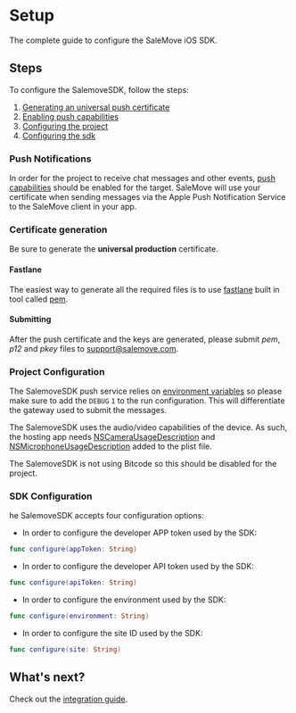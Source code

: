 # Setup

The complete guide to configure the SaleMove iOS SDK.

## Steps

To configure the SalemoveSDK, follow the steps:

1. [Generating an universal push certificate](#certificate-generation)
2. [Enabling push capabilities](#push-notifications)
3. [Configuring the project](#project-configuration)
4. [Configuring the sdk](#sdk-configuration)

### Push Notifications

In order for the project to receive chat messages and other events, [push capabilities][0] should be enabled for the target. SaleMove will use your certificate when sending messages via the Apple Push Notification Service to the SaleMove client in your app.

### Certificate generation

Be sure to generate the **universal production** certificate.

#### Fastlane

The easiest way to generate all the required files is to use [fastlane][1] built in tool called [pem][2].

#### Submitting

After the push certificate and the keys are generated, please submit *pem*, *p12* and *pkey* files to support@salemove.com.

### Project Configuration

The SalemoveSDK push service relies on [environment variables][3] so please make sure to add the `DEBUG` `1` to the run configuration. This will differentiate the gateway used to submit the messages.

The SalemoveSDK uses the audio/video capabilities of the device. As such, the hosting app needs [NSCameraUsageDescription][4] and [NSMicrophoneUsageDescription][5] added to the plist file.

The SalemoveSDK is not using Bitcode so this should be disabled for the project.

### SDK Configuration

he SalemoveSDK accepts four configuration options:

- In order to configure the developer APP token used by the SDK:
```swift
func configure(appToken: String)
```

- In order to configure the developer API token used by the SDK:
```swift
func configure(apiToken: String)
```

- In order to configure the environment used by the SDK:
```swift
func configure(environment: String)
```

- In order to configure the site ID used by the SDK:
```swift
func configure(site: String)
```

## What's next?

Check out the [integration guide][6].

[0]: https://developer.apple.com/library/content/documentation/IDEs/Conceptual/AppDistributionGuide/AddingCapabilities/AddingCapabilities.html 
[1]: https://docs.fastlane.tools
[2]: https://docs.fastlane.tools/actions/pem/
[3]: https://medium.com/@derrickho_28266/xcode-custom-environment-variables-681b5b8674ec
[4]: https://developer.apple.com/library/archive/documentation/General/Reference/InfoPlistKeyReference/Articles/CocoaKeys.html#//apple_ref/doc/uid/TP40009251-SW24
[5]: https://developer.apple.com/library/archive/documentation/General/Reference/InfoPlistKeyReference/Articles/CocoaKeys.html#//apple_ref/doc/uid/TP40009251-SW25
[6]: ./2017-11-28-Enhancing+Your+iOS+Application+With+Salmove+SDK.md


